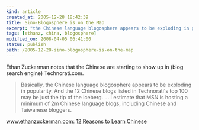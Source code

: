 ```yaml
--- 
kind: article
created_at: 2005-12-28 18:42:39
title: Sino-Blogosphere is on the Map
excerpt: "the Chinese language blogosphere appears to be exploding in popularity."
tags: [ethanz, china, blogosphere]
modified_on: 2008-04-05 06:41:00
status: publish 
path: /2005-12-28-sino-blogosphere-is-on-the-map
---
```


Ethan Zuckerman notes that the Chinese are starting to show up in (blog search engine) Technorati.com. 
 
<blockquote class="large">
Basically, the Chinese language blogosphere appears to be exploding in popularity. And the 12 Chinese blogs listed in Technorati's top 100 may be just the tip of the iceberg. ... I estimate that MSN is hosting a minimum of 2m Chinese language blogs, including Chinese and Taiwanese bloggers. </blockquote>



www.ethanzuckerman.com: <a href="http://www.ethanzuckerman.com">
12 Reasons to Learn Chinese</a>
